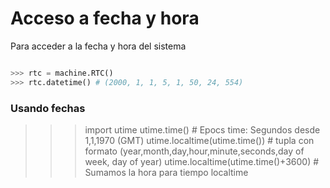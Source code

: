 # Acceso a fecha y hora

Para acceder a la fecha y hora del sistema

```python

>>> rtc = machine.RTC()
>>> rtc.datetime() # (2000, 1, 1, 5, 1, 50, 24, 554) 
```

### Usando fechas

>>> import utime
>>> utime.time() # Epocs time: Segundos desde 1,1,1970 (GMT)
>>> utime.localtime(utime.time()) # tupla con formato (year,month,day,hour,minute,seconds,day of week, day of year)
>>> utime.localtime(utime.time()+3600) # Sumamos la hora para tiempo localtime

